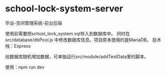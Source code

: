 # school-lock-system-server
毕设-空间管理系统-前台后端

使用前需要把school_lock_system.sql导入到数据库中。
同时在src/database/dbPool.js 中修改数据库信息。项目原本使用的是MariaDB。
技术栈：Express

给数据库随机增加数据，可单独运行src/module/addTestData里的脚本。


使用：npm run dev

